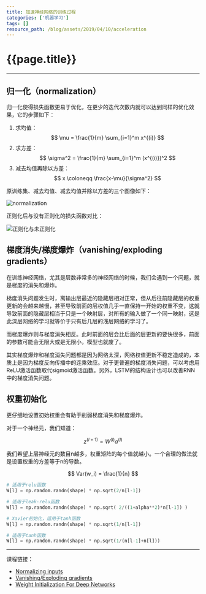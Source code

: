 ```yaml
---
title: 加速神经网络的训练过程
categories: ['机器学习']
tags: []
resource_path: /blog/assets/2019/04/10/acceleration
---
```


<script type="text/javascript" async src="https://cdn.mathjax.org/mathjax/latest/MathJax.js?config=TeX-MML-AM_CHTML"> </script>

{{page.title}}
===

---

归一化（normalization）
---

归一化使得损失函数更易于优化，在更少的迭代次数内就可以达到同样的优化效果，它的步骤如下：

1. 求均值：
   $$ \mu = \frac{1}{m} \sum_{i=1}^m x^{(i)} $$  
2. 求方差：
   $$ \sigma^2 = \frac{1}{m} \sum_{i=1}^m (x^{(i)})^2 $$  
3. 减去均值再除以方差：
   $$ x \coloneqq \frac{x-\mu}{\sigma^2} $$

原训练集、减去均值、减去均值并除以方差的三个图像如下：

![normalization]({{page.resource_path}}/normalization.png)

正则化后与没有正则化的损失函数对比：

![正则化与未正则化]({{page.resource_path}}/norm_nonorm.png)

梯度消失/梯度爆炸（vanishing/exploding gradients）
---

在训练神经网络，尤其是层数非常多的神经网络的时候，我们会遇到一个问题，就是梯度的消失和爆炸。

梯度消失问题发生时，离输出层最近的隐藏层相对正常，但从后往前隐藏层的权重更新的会越来越慢，甚至导致前面的层权值几乎一直保持一开始的权重不变，这就导致前面的隐藏层相当于只是一个映射层，对所有的输入做了一个同一映射，这是此深层网络的学习就等价于只有后几层的浅层网络的学习了。

而梯度爆炸则与梯度消失相反。此时前面的层会比后面的层更新的要快很多，前面的参数可能会无限大或是无限小，模型也就废了。

其实梯度爆炸和梯度消失问题都是因为网络太深，网络权值更新不稳定造成的，本质上是因为梯度反向传播中的连乘效应。对于更普遍的梯度消失问题，可以考虑用ReLU激活函数取代sigmoid激活函数。另外，LSTM的结构设计也可以改善RNN中的梯度消失问题。

权重初始化
---

更仔细地设置初始权重会有助于削弱梯度消失和梯度爆炸。

对于一个神经元，我们知道：

$$ z^{(l+1)} = W^{(l)}a^{(l)}  $$

我们希望上层神经元的数目n越多，权重矩阵的每个值就越小。一个合理的做法就是设置权重的方差等于n的导数。

$$ Var(w_i) = \frac{1}{n} $$

```python
# 适用于relu函数
W[l] = np.random.randn(shape) * np.sqrt(2/n[l-1])

# 适用于leak-relu函数
W[l] = np.random.randn(shape) * np.sqrt( 2/((1+alpha**2)*n[l-1]) )

# Xavier初始化，适用于tanh函数
W[l] = np.random.randn(shape) * np.sqrt(1/n[l-1])

# 适用于tanh函数
W[l] = np.random.randn(shape) * np.sqrt(1/(n[l-1]+n[l]))
```

---

课程链接：

* [Normalizing inputs](https://www.coursera.org/learn/deep-neural-network/lecture/lXv6U/normalizing-inputs)
* [Vanishing/Exploding gradients](https://www.coursera.org/learn/deep-neural-network/lecture/C9iQO/vanishing-exploding-gradients)
* [Weight Initialization For Deep Networks](https://www.coursera.org/learn/deep-neural-network/lecture/RwqYe/weight-initialization-for-deep-networks)